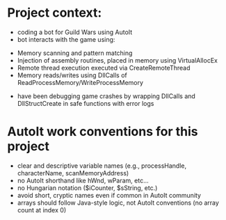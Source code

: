 # Project context:
- coding a bot for Guild Wars using AutoIt
- bot interacts with the game using:
* Memory scanning and pattern matching
* Injection of assembly routines, placed in memory using VirtualAllocEx
* Remote thread execution executed via CreateRemoteThread
* Memory reads/writes using DllCalls of ReadProcessMemory/WriteProcessMemory
- have been debugging game crashes by wrapping DllCalls and DllStructCreate in safe functions with error logs

# AutoIt work conventions for this project
- clear and descriptive variable names (e.g., processHandle, characterName, scanMemoryAddress)
- no AutoIt shorthand like hWnd, wParam, etc...
- no Hungarian notation ($iCounter, $sString, etc.)
- avoid short, cryptic names even if common in AutoIt community
- arrays should follow Java-style logic, not AutoIt conventions (no array count at index 0)